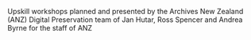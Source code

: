 Upskill workshops planned and presented by the Archives New Zealand (ANZ) Digital Preservation team of Jan Hutar, Ross Spencer and Andrea Byrne for the staff of ANZ
